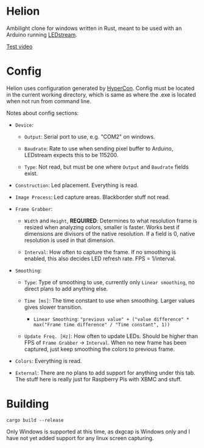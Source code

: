 # Helion
Ambilight clone for windows written in Rust, meant to be used with an Arduino running [LEDstream](https://github.com/adafruit/Adalight/tree/master/Arduino/LEDstream).

[Test video](https://www.youtube.com/watch?v=3ZARz9ELfA4&feature=youtu.be)


# Config
Helion uses configuration generated by [HyperCon](https://github.com/tvdzwan/hyperion/wiki/configuration).
Config must be located in the current working directory, which is same as where the .exe is located when not run from command line.

Notes about config sections:

* `Device`:
	* `Output`: Serial port to use, e.g. "COM2" on windows.

	* `Baudrate`: Rate to use when sending pixel buffer to Arduino, LEDstream expects this to be 115200.

	* `Type`: Not read, but must be one where `Output` and `Baudrate` fields exist.

* `Construction`: Led placement. Everything is read.

* `Image Process`: Led capture areas. Blackborder stuff not read.

* `Frame Grabber`:
	* `Width` and `Height`, **REQUIRED**: Determines to what resolution frame is resized when analyzing colors, smaller is faster. Works best if dimensions are divisors of the native resolution. If a field is 0, native resolution is used in that dimension.

	* `Interval`: How often to capture the frame. If no smoothing is enabled, this also decides LED refresh rate. FPS = 1/interval.

* `Smoothing`:
	* `Type`: Type of smoothing to use, currently only `Linear smoothing`, no direct plans to add anything else.

	* `Time [ms]`: The time constant to use when smoothing. Larger values gives slower transition.

		* `Linear Smoothing`: `"previous value" + ("value difference" * max("Frame time difference" / "Time constant", 1))`

	* `Update Freq. [Hz]`: How often to update LEDs. Should be higher than FPS of `Frame Grabber` -> `Interval`. When no new frame has been captured, just keep smoothing the colors to previous frame.


* `Colors`: Everything is read.

* `External`: There are no plans to add support for anything under this tab. The stuff here is really just for Raspberry Pis with XBMC and stuff.


# Building

```
cargo build --release
```


Only Windows is supported at this time, as dxgcap is Windows only and I have not yet added support for any linux screen capturing.
